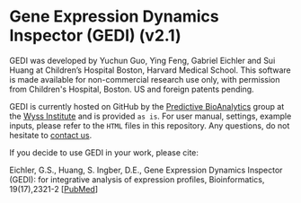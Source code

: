 # Gene Expression Dynamics Inspector (GEDI) (v2.1)

GEDI was developed by Yuchun Guo, Ying Feng, Gabriel Eichler and Sui Huang at Children’s Hospital Boston, Harvard Medical School. This software is made available for non-commercial research use only, with permission from Children's Hospital, Boston. US and foreign patents pending. 

GEDI is currently hosted on GitHub by the [Predictive BioAnalytics](mailto:midas@wyss.harvard.edu) group at the [Wyss Institute](www.wyss.harvard.edu) and is provided `as is`. For user manual, settings, example inputs, please refer to the `HTML` files in this repository. Any questions, do not hesitate to [contact us](midas@wyss.harvard.edu).

If you decide to use GEDI in your work, please cite:

Eichler, G.S., Huang, S. Ingber, D.E., Gene Expression Dynamics Inspector (GEDI): for integrative analysis of expression profiles, Bioinformatics, 19(17),2321-2 [[PubMed](https://www.ncbi.nlm.nih.gov/pubmed/14630665)]
